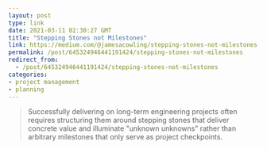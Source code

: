 ```yaml
---
layout: post
type: link
date: 2021-03-11 02:30:27 GMT
title: "Stepping Stones not Milestones"
link: https://medium.com/@jamesacowling/stepping-stones-not-milestones-e6be0073563f
permalink: /post/645324946441191424/stepping-stones-not-milestones
redirect_from: 
  - /post/645324946441191424/stepping-stones-not-milestones
categories:
- project management
- planning
---
```

<blockquote>Successfully delivering on long-term engineering projects often requires structuring them around stepping stones that deliver concrete value and illuminate "unknown unknowns" rather than arbitrary milestones that only serve as project checkpoints.</blockquote>